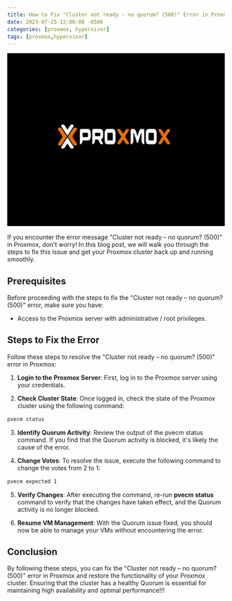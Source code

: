 ```yaml
---
title: How to Fix "Cluster not ready – no quorum? (500)" Error in Proxmox
date: 2023-07-25 12:00:00 -0500
categories: [proxmox, hypervisor]
tags: [proxmox,hypervisor]
---
```


<img src="/assets/img/posts/2023/proxmox_cluster_not_ready/proxmox_cluster_not_ready.jpg" alt="Cluster not ready - no quorum?" style="height:400px; width:600px;" />


If you encounter the error message "Cluster not ready – no quorum? (500)" in Proxmox, don't worry! In this blog post, we will walk you through the steps to fix this issue and get your Proxmox cluster back up and running smoothly.

## Prerequisites

Before proceeding with the steps to fix the "Cluster not ready – no quorum? (500)" error, make sure you have:

- Access to the Proxmox server with administrative / root privileges.

## Steps to Fix the Error

Follow these steps to resolve the "Cluster not ready – no quorum? (500)" error in Proxmox:

1. **Login to the Proxmox Server**: First, log in to the Proxmox server using your credentials.

2. **Check Cluster State**: Once logged in, check the state of the Proxmox cluster using the following command:

```bash
pvecm status
```

3. **Identify Quorum Activity**: Review the output of the pvecm status command. If you find that the Quorum activity is blocked, it's likely the cause of the error.

4. **Change Votes**: To resolve the issue, execute the following command to change the votes from 2 to 1:

```bash
pvecm expected 1
```

5. **Verify Changes**: After executing the command, re-run **pvecm status** command to verify that the changes have taken effect, and the Quorum activity is no longer blocked.

6. **Resume VM Management**: With the Quorum issue fixed, you should now be able to manage your VMs without encountering the error.

## Conclusion

By following these  steps, you can fix the "Cluster not ready – no quorum? (500)" error in Proxmox and restore the functionality of your Proxmox cluster. Ensuring that the cluster has a healthy Quorum is essential for maintaining high availability and optimal performance!!!